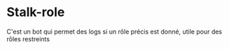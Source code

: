 # Stalk-role
C'est un bot qui permet des logs si un rôle précis est donné, utile pour des rôles restreints

